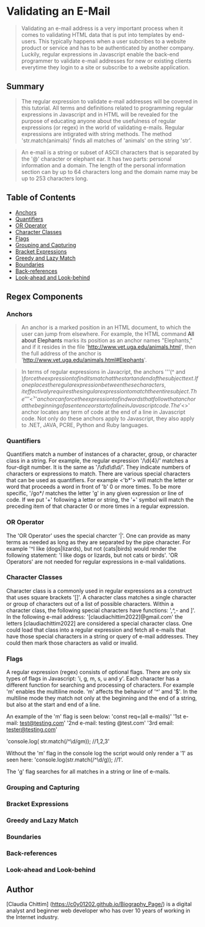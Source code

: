 # Validating an E-Mail

>Validating an e-mail address is a very important process when it comes to validating HTML data that is put into templates by end-users. This typically happens when a user subcribes to a website product or service and has to be authenticated by another company. Luckily, regular expressions in Javascript enable the back-end programmer to validate e-mail addresses for new or existing clients everytime they login to a site or subscribe to a website application.

## Summary

>The regular expression to validate e-mail addresses will be covered in this tutorial. All terms and definitions related to programming regular expressions in Javascript and in HTML will be revealed for the purpose of educating anyone about the usefulness of regular expressions (or regex) in the world of validating e-mails. Regular expressions are intigrated with string methods. The method 'str.match(animals)' finds all matches of 'animals' on the string 'str'.

>An e-mail is a string or subset of ASCII characters that is separated by the '@' character or elephant ear. It has two parts: personal information and a domain. The length of the personal information section can by up to 64 characters long and the domain name may be up to 253 characters long.

## Table of Contents

- [Anchors](#anchors)
- [Quantifiers](#quantifiers)
- [OR Operator](#or-operator)
- [Character Classes](#character-classes)
- [Flags](#flags)
- [Grouping and Capturing](#grouping-and-capturing)
- [Bracket Expressions](#bracket-expressions)
- [Greedy and Lazy Match](#greedy-and-lazy-match)
- [Boundaries](#boundaries)
- [Back-references](#back-references)
- [Look-ahead and Look-behind](#look-ahead-and-look-behind)

## Regex Components

### Anchors

>An anchor is a marked position in an HTML document, to which the user can jump from elsewhere. For example, the HTML command <A NAME ='Elephants'> All about Elephants </A> marks its position as an anchor names "Elephants," and if it resides in the file 'http://www.vet.uga.edu/animals.html', then the full address of the anchor is 'http://www.vet.uga.edu/animals.html#Elephants'. 

>In terms of regular expressions in Javacript, the anchors '''(^ and $) force the expression to find its match at the start and end of the subject text. If one places the regular expression between these characters, it effectivaly requires the singular expression to match the entire subject. 
>The ''''<^>' anchor can force the expression to find words that follow that anchor at the beginning of a sentence or start of a line in Javascript code. The '<$>' anchor locates any term of code at the end of a line in Javascript code. Not only do these anchors apply to Javascript, they also apply to .NET, JAVA, PCRE, Python and Ruby languages.

### Quantifiers

Quantifiers match a number of instances of a character, group, or character class in a string. For example, the regular expression '/\d{4}/' matches a four-digit number. It is the same as '/\d\d\d\d/'. They indicate numbers of characters or expressions to match. There are various special characters that can be used as quantifiers. For example <'b*'> will match the letter or word that proceeds a word in front of 'b' 0 or more times. To be more specific, '/go*/ matches the letter 'g' in any given expression or line of code. If we put '+' following a letter or string, the '+' symbol will match the preceding item of that character 0 or more times in a regular expression.

### OR Operator

The 'OR Operator' uses the special charcter '|'. One can provide as many terms as needed as long as they are separated by the pipe character. For example '^I like (dogs|lizards), but not (cats|birds) would render the following statement: 'I like dogs or lizards, but not cats or birds'. 'OR Operators' are not needed for regular expressions in e-mail validations.

### Character Classes

Character class is a commonly used in regular expressions as a construct that uses square brackets '[]'. A character class matches a single character or group of characters out of a list of possible characters. Within a character class, the following special characters have functions: '\,^,- and ]'. In the following e-mail address: '[claudiachittim2022]@gmail.com' the letters [claudiachittim2022] are considered a special character class. One could load that class into a regular expression and fetch all e-mails that have those special characters in a string or query of e-mail addresses. They could then mark those characters as valid or invalid.

### Flags

A regular expression (regex) consists of optional flags. There are only six types of flags in Javascript: 'i, g, m, s, u and y'. Each character has a different function for searching and processing of characters. For example 'm' enables the multiline mode. 'm' affects the behavior of '^' amd '$'. In the multiline mode they match not only at the beginning and the end of a string, but also at the start and end of a line.

An example of the 'm' flag is seen below:
'const req=(all e-mails)'
'1st e-mail: test@testing.com'
'2nd e-mail: testing @test.com'
'3rd email: tester@testing.com'

'console.log( str.match(/^\d/gm)); //1,2,3'

Without the 'm' flag in the console log the script would only render a '1' as seen here: 'console.log(str.match(/^\d/g)); //1'.

The 'g' flag searches for all matches in a string or line of e-mails.

### Grouping and Capturing

### Bracket Expressions

### Greedy and Lazy Match

### Boundaries

### Back-references

### Look-ahead and Look-behind

## Author

[Claudia Chittim] (https://c0y01202.github.io/Biography_Page/) is a digital analyst and beginner web developer who has over 10 years of working in the Internet industry.
